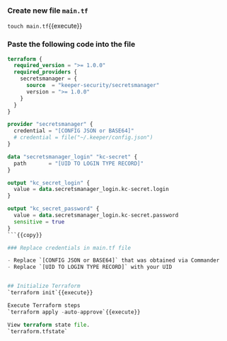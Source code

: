 ### Create new file `main.tf`

`touch main.tf`{{execute}}


### Paste the following code into the file


```terraform
terraform {
  required_version = ">= 1.0.0"
  required_providers {
    secretsmanager = {
      source  = "keeper-security/secretsmanager"
      version = ">= 1.0.0"
    }
  }
}

provider "secretsmanager" {
  credential = "[CONFIG JSON or BASE64]"
  # credential = file("~/.keeper/config.json")
}

data "secretsmanager_login" "kc-secret" {
  path       = "[UID TO LOGIN TYPE RECORD]"
}

output "kc_secret_login" {
  value = data.secretsmanager_login.kc-secret.login
}

output "kc_secret_password" {
  value = data.secretsmanager_login.kc-secret.password
  sensitive = true
}
```{{copy}}

### Replace credentials in main.tf file

- Replace `[CONFIG JSON or BASE64]` that was obtained via Commander
- Replace `[UID TO LOGIN TYPE RECORD]` with your UID


## Initialize Terraform
`terraform init`{{execute}}

Execute Terraform steps
`terraform apply -auto-approve`{{execute}}

View terraform state file.
`terraform.tfstate`